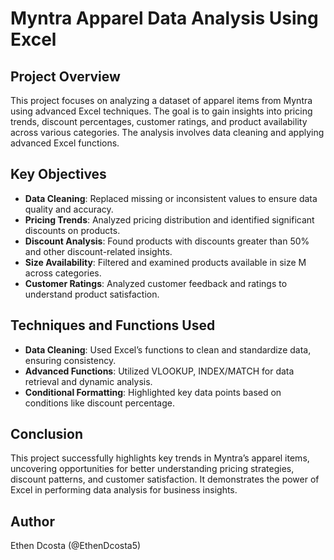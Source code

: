 # Myntra Apparel Data Analysis Using Excel

## Project Overview

This project focuses on analyzing a dataset of apparel items from Myntra using advanced Excel techniques. The goal is to gain insights into pricing trends, discount percentages, customer ratings, and product availability across various categories. The analysis involves data cleaning and applying advanced Excel functions.

## Key Objectives

- **Data Cleaning**: Replaced missing or inconsistent values to ensure data quality and accuracy.
- **Pricing Trends**: Analyzed pricing distribution and identified significant discounts on products.
- **Discount Analysis**: Found products with discounts greater than 50% and other discount-related insights.
- **Size Availability**: Filtered and examined products available in size M across categories.
- **Customer Ratings**: Analyzed customer feedback and ratings to understand product satisfaction.

## Techniques and Functions Used

- **Data Cleaning**: Used Excel’s functions to clean and standardize data, ensuring consistency.
- **Advanced Functions**: Utilized VLOOKUP, INDEX/MATCH for data retrieval and dynamic analysis.
- **Conditional Formatting**: Highlighted key data points based on conditions like discount percentage.

## Conclusion

This project successfully highlights key trends in Myntra’s apparel items, uncovering opportunities for better understanding pricing strategies, discount patterns, and customer satisfaction. It demonstrates the power of Excel in performing data analysis for business insights.

## Author

Ethen Dcosta (@EthenDcosta5)
